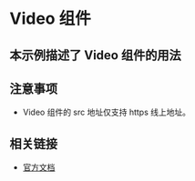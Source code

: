 # Video 组件

## 本示例描述了 Video 组件的用法

## 注意事项

- Video 组件的 src 地址仅支持 https 线上地址。

## 相关链接

- [官方文档](https://developer.tuya.com/cn/miniapp/develop/ray/component/media-component/video)
